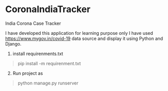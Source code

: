 # CoronaIndiaTracker
India Corona Case Tracker

I have developed this application for learning purpose only I have used https://www.mygov.in/covid-19 data source and display it using Python and Django.

1. install requirenments.txt

 >pip install -m requirenment.txt
 
2. Run project as

> python manage.py runserver
